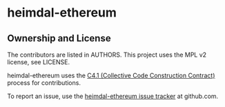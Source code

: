 # heimdal-ethereum

## Ownership and License

The contributors are listed in AUTHORS. This project uses the MPL v2 license,
see LICENSE.

heimdal-ethereum uses the
[C4.1 (Collective Code Construction Contract)](http://rfc.zeromq.org/spec:22)
process for contributions.


To report an issue, use the
[heimdal-ethereum issue tracker](https://github.com/EMAXio/heimdal-ethereum/issues) at
github.com.

